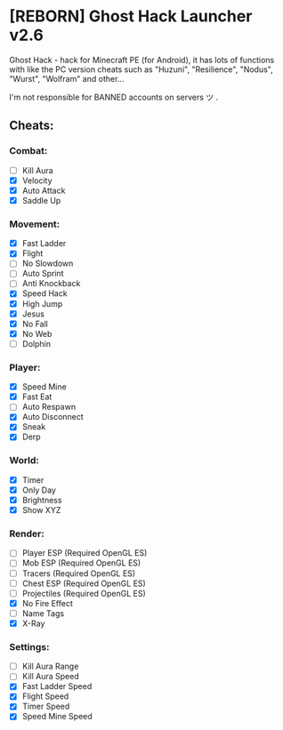 # [REBORN] Ghost Hack Launcher v2.6

Ghost Hack - hack for Minecraft PE (for Android), it has lots of functions with like the PC version cheats such as "Huzuni", "Resilience", "Nodus", "Wurst", "Wolfram" and other...

I'm not responsible for BANNED accounts on servers ツ  .

## Cheats:

### Combat:
- [ ] Kill Aura
- [x] Velocity
- [x] Auto Attack
- [x] Saddle Up

### Movement:
- [x] Fast Ladder
- [x] Flight
- [ ] No Slowdown
- [ ] Auto Sprint
- [ ] Anti Knockback
- [x] Speed Hack
- [x] High Jump
- [x] Jesus
- [x] No Fall
- [x] No Web
- [ ] Dolphin

### Player:
- [x] Speed Mine
- [x] Fast Eat
- [ ] Auto Respawn
- [x] Auto Disconnect
- [x] Sneak
- [x] Derp

### World:
- [x] Timer
- [x] Only Day
- [x] Brightness
- [x] Show XYZ

### Render:
- [ ] Player ESP (Required OpenGL ES)
- [ ] Mob ESP (Required OpenGL ES)
- [ ] Tracers (Required OpenGL ES)
- [ ] Chest ESP (Required OpenGL ES)
- [ ] Projectiles (Required OpenGL ES)
- [x] No Fire Effect
- [ ] Name Tags
- [x] X-Ray

### Settings:
- [ ] Kill Aura Range
- [ ] Kill Aura Speed
- [x] Fast Ladder Speed
- [x] Flight Speed
- [x] Timer Speed
- [x] Speed Mine Speed
